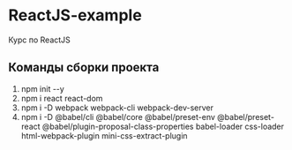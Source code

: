 # ReactJS-example
Курс по ReactJS

## Команды сборки проекта
1) npm init --y
2) npm i react react-dom
3) npm i -D webpack webpack-cli webpack-dev-server
4) npm i -D @babel/cli @babel/core  @babel/preset-env @babel/preset-react @babel/plugin-proposal-class-properties babel-loader css-loader html-webpack-plugin mini-css-extract-plugin

